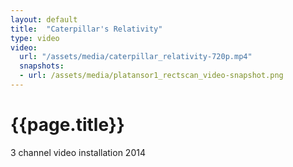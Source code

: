 ```yaml
---
layout: default
title:  "Caterpillar's Relativity"
type: video
video: 
  url: "/assets/media/caterpillar_relativity-720p.mp4"
  snapshots:
  - url: /assets/media/platansor1_rectscan_video-snapshot.png
---
```


# {{page.title}}

3 channel video installation
2014